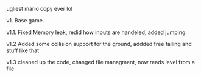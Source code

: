 ugliest mario copy ever lol

v1. Base game.

v1.1. Fixed Memory leak, redid how inputs are handeled, added jumping.

v1.2 Added some collision support for the ground, addded free falling and stuff like that

v1.3 cleaned up the code, changed file managment, now reads level from a file